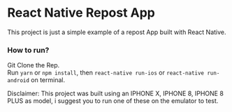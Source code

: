 # React Native Repost App

This project is just a simple example of a repost App built with React Native.

### How to run?

Git Clone the Rep. <br>
Run `yarn` or `npm install`, then `react-native run-ios` or `react-native run-android` on terminal.<br>


Disclaimer: This project was built using an IPHONE X, IPHONE 8, IPHONE 8 PLUS as model, i suggest you to run one of these on the emulator to test.

